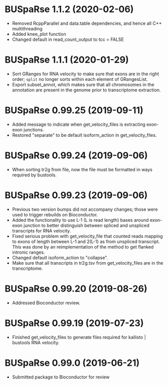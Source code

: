# BUSpaRse 1.1.2 (2020-02-06)
* Removed RcppParallel and data.table dependencies, and hence all C++ multithreading
* Added knee_plot function
* Changed default in read_count_output to tcc = FALSE

# BUSpaRse 1.1.1 (2020-01-29)
* Sort GRanges for RNA velocity to make sure that exons are in the right order;
`split` no longer sorts within each element of GRangesList.
* Export subset_annot, which makes sure that all chromosomes in the annotation
are present in the genome prior to transcriptome extraction.

# BUSpaRse 0.99.25 (2019-09-11)
* Added message to indicate when get_velocity_files is extracting exon-exon junctions.
* Restored "separate" to be default isoform_action in get_velocity_files.

# BUSpaRse 0.99.24 (2019-09-06)
* When sorting tr2g from file, now the file must be formatted in ways required by bustools.

# BUSpaRse 0.99.23 (2019-09-06)
* Previous two version bumps did not accompany changes; those were used to trigger rebuilds on Bioconductor.
* Added the functionality to use L-1 (L is read length) bases around exon-exon junction to better distinguish between spliced and unspliced transcripts for RNA velocity.
* Fixed serious problem with get_velocity_file that counted reads mapping to exons of length between L-1 and 2(L-1) as from unspliced transcript. This was done by an reimplementation of the method to get flanked intronic ranges.
* Changed default isoform_action to "collapse".
* Make sure that all transcripts in tr2g.tsv from get_velocity_files are in the transcriptome.

# BUSpaRse 0.99.20 (2019-08-26)
* Addressed Bioconductor review.

# BUSpaRse 0.99.19 (2019-07-23)
* Finished get_velocity_files to generate files required for kallisto | bustools
RNA velocity.

# BUSpaRse 0.99.0 (2019-06-21)
* Submitted package to Bioconductor for review

